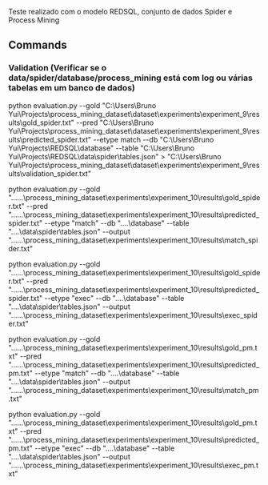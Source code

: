 Teste realizado com o modelo REDSQL, conjunto de dados Spider e Process Mining

## Commands

### Validation (Verificar se o data/spider/database/process_mining está com log ou várias tabelas em um banco de dados)
python evaluation.py --gold "C:\Users\Bruno Yui\Projects\process_mining_dataset\dataset\experiments\experiment_9\results\gold_spider.txt" --pred "C:\Users\Bruno Yui\Projects\process_mining_dataset\dataset\experiments\experiment_9\results\predicted_spider.txt" --etype match --db "C:\Users\Bruno Yui\Projects\REDSQL\database" --table "C:\Users\Bruno Yui\Projects\REDSQL\data\spider\tables.json" > "C:\Users\Bruno Yui\Projects\process_mining_dataset\dataset\experiments\experiment_9\results\validation_spider.txt"


python evaluation.py --gold "..\..\..\process_mining_dataset\experiments\experiment_10\results\gold_spider.txt" --pred "..\..\..\process_mining_dataset\experiments\experiment_10\results\predicted_spider.txt" --etype "match" --db "..\..\database" --table "..\..\data\spider\tables.json" --output "..\..\..\process_mining_dataset\experiments\experiment_10\results\match_spider.txt"

python evaluation.py --gold "..\..\..\process_mining_dataset\experiments\experiment_10\results\gold_spider.txt" --pred "..\..\..\process_mining_dataset\experiments\experiment_10\results\predicted_spider.txt" --etype "exec" --db "..\..\database" --table "..\..\data\spider\tables.json" --output "..\..\..\process_mining_dataset\experiments\experiment_10\results\exec_spider.txt"


python evaluation.py --gold "..\..\..\process_mining_dataset\experiments\experiment_10\results\gold_pm.txt" --pred "..\..\..\process_mining_dataset\experiments\experiment_10\results\predicted_pm.txt" --etype "match" --db "..\..\database" --table "..\..\data\spider\tables.json" --output "..\..\..\process_mining_dataset\experiments\experiment_10\results\match_pm.txt"

python evaluation.py --gold "..\..\..\process_mining_dataset\experiments\experiment_10\results\gold_pm.txt" --pred "..\..\..\process_mining_dataset\experiments\experiment_10\results\predicted_pm.txt" --etype "exec" --db "..\..\database" --table "..\..\data\spider\tables.json" --output "..\..\..\process_mining_dataset\experiments\experiment_10\results\exec_pm.txt"

